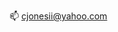 📫 cjonesii@yahoo.com

<!---
cjonesii/cjonesii is a ✨ special ✨ repository because its `README.md` (this file) appears on your GitHub profile.
You can click the Preview link to take a look at your changes.
--->
